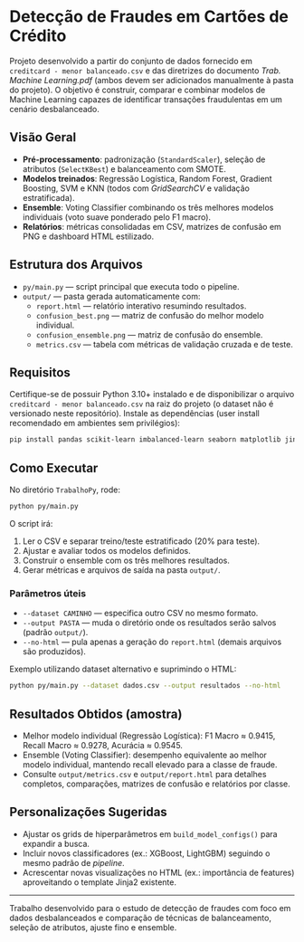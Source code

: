 # Detecção de Fraudes em Cartões de Crédito

Projeto desenvolvido a partir do conjunto de dados fornecido em `creditcard - menor balanceado.csv` e das diretrizes do documento _Trab. Machine Learning.pdf_ (ambos devem ser adicionados manualmente à pasta do projeto). O objetivo é construir, comparar e combinar modelos de Machine Learning capazes de identificar transações fraudulentas em um cenário desbalanceado.

## Visão Geral
- **Pré-processamento**: padronização (`StandardScaler`), seleção de atributos (`SelectKBest`) e balanceamento com SMOTE.
- **Modelos treinados**: Regressão Logística, Random Forest, Gradient Boosting, SVM e KNN (todos com _GridSearchCV_ e validação estratificada).
- **Ensemble**: Voting Classifier combinando os três melhores modelos individuais (voto suave ponderado pelo F1 macro).
- **Relatórios**: métricas consolidadas em CSV, matrizes de confusão em PNG e dashboard HTML estilizado.

## Estrutura dos Arquivos
- `py/main.py` — script principal que executa todo o pipeline.
- `output/` — pasta gerada automaticamente com:
  - `report.html` — relatório interativo resumindo resultados.
  - `confusion_best.png` — matriz de confusão do melhor modelo individual.
  - `confusion_ensemble.png` — matriz de confusão do ensemble.
  - `metrics.csv` — tabela com métricas de validação cruzada e de teste.

## Requisitos
Certifique-se de possuir Python 3.10+ instalado e de disponibilizar o arquivo `creditcard - menor balanceado.csv` na raiz do projeto (o dataset não é versionado neste repositório). Instale as dependências (user install recomendado em ambientes sem privilégios):

```bash
pip install pandas scikit-learn imbalanced-learn seaborn matplotlib jinja2
```

## Como Executar
No diretório `TrabalhoPy`, rode:

```bash
python py/main.py
```

O script irá:
1. Ler o CSV e separar treino/teste estratificado (20% para teste).
2. Ajustar e avaliar todos os modelos definidos.
3. Construir o ensemble com os três melhores resultados.
4. Gerar métricas e arquivos de saída na pasta `output/`.

### Parâmetros úteis
- `--dataset CAMINHO` — especifica outro CSV no mesmo formato.
- `--output PASTA` — muda o diretório onde os resultados serão salvos (padrão `output/`).
- `--no-html` — pula apenas a geração do `report.html` (demais arquivos são produzidos).

Exemplo utilizando dataset alternativo e suprimindo o HTML:

```bash
python py/main.py --dataset dados.csv --output resultados --no-html
```

## Resultados Obtidos (amostra)
- Melhor modelo individual (Regressão Logística): F1 Macro ≈ 0.9415, Recall Macro ≈ 0.9278, Acurácia ≈ 0.9545.
- Ensemble (Voting Classifier): desempenho equivalente ao melhor modelo individual, mantendo recall elevado para a classe de fraude.
- Consulte `output/metrics.csv` e `output/report.html` para detalhes completos, comparações, matrizes de confusão e relatórios por classe.

## Personalizações Sugeridas
- Ajustar os grids de hiperparâmetros em `build_model_configs()` para expandir a busca.
- Incluir novos classificadores (ex.: XGBoost, LightGBM) seguindo o mesmo padrão de _pipeline_.
- Acrescentar novas visualizações no HTML (ex.: importância de features) aproveitando o template Jinja2 existente.

---
Trabalho desenvolvido para o estudo de detecção de fraudes com foco em dados desbalanceados e comparação de técnicas de balanceamento, seleção de atributos, ajuste fino e ensemble.
